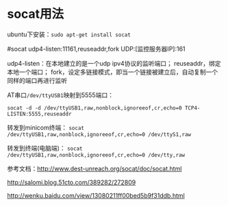 # socat用法

ubuntu下安装：`sudo apt-get install socat`

\#socat udp4-listen:11161,reuseaddr,fork UDP:[监控服务器IP]:161

udp4-listen：在本地建立的是一个udp ipv4协议的监听端口；
reuseaddr，绑定本地一个端口；
fork，设定多链接模式，即当一个链接被建立后，自动复制一个同样的端口再进行监听

AT串口`/dev/ttyUSB1`映射到5555端口：

`socat -d -d /dev/ttyUSB1,raw,nonblock,ignoreeof,cr,echo=0 TCP4-LISTEN:5555,reuseaddr`

转发到minicom终端： `socat /dev/ttyUSB1,raw,nonblock,ignoreeof,cr,echo=0 /dev/ttyS1,raw`

转发到终端(电脑端)： `socat /dev/ttyUSB1,raw,nonblock,ignoreeof,cr,echo=0 /dev/tty,raw`

参考文档：http://www.dest-unreach.org/socat/doc/socat.html

http://salomi.blog.51cto.com/389282/272809

http://wenku.baidu.com/view/13080211ff00bed5b9f31ddb.html